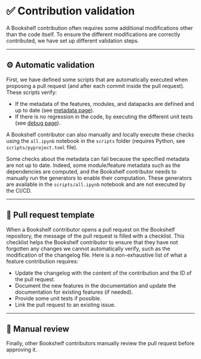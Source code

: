 # ✅ Contribution validation

A Bookshelf contribution often requires some additional modifications other than the code itself.
To ensure the different modifications are correctly contributed, we have set up different validation steps.

---

## ⚙️ Automatic validation

First, we have defined some scripts that are automatically executed when proposing a pull request (and after each commit inside the pull request).
These scripts verify:
- If the metadata of the features, modules, and datapacks are defined and up to date (see [metadata page](project:metadata.md)).
- If there is no regression in the code, by executing the different unit tests (see [debug page](project:debug.md#-unit-tests)).

A Bookshelf contributor can also manually and locally execute these checks using the `all.ipynb` notebook in the `scripts` folder (requires Python, see `scripts/pyproject.toml` file).

Some checks about the metadata can fail because the specified metadata are not up to date.
Indeed, some module/feature metadata such as the dependencies are computed, and the Bookshelf contributor needs to manually run the generators to enable their computation.
These generators are available in the `scripts/all.ipynb` notebook and are not executed by the CI/CD.

---

## 📄 Pull request template

When a Bookshelf contributor opens a pull request on the Bookshelf repository, the message of the pull request is filled with a checklist.
This checklist helps the Bookshelf contributor to ensure that they have not forgotten any changes we cannot automatically verify, such as the modification of the changelog file.
Here is a non-exhaustive list of what a feature contribution requires:
- Update the changelog with the content of the contribution and the ID of the pull request.
- Document the new features in the documentation and update the documentation for existing features (if needed).
- Provide some unit tests if possible.
- Link the pull request to an existing issue.

---

## 🔎 Manual review

Finally, other Bookshelf contributors manually review the pull request before approving it.

